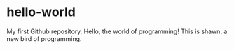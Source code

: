 # hello-world
My first Github repository. Hello, the world of programming!
This is shawn, a new bird of programming.
